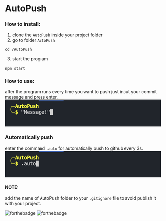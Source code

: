 # AutoPush

### How to install: 

1. clone the ``` AutoPush ``` inside your project folder
2. go to folder ``` AutoPush ```
```shell
cd /AutoPush 
```
3. start the program
```shell
npm start
```

### How to use: 
after the program runs every time you want to push just input your commit message and press enter.
![img screen](https://raw.githubusercontent.com/Ra-Wo/AutoPush/main/imgs/Screen%20Shot%202022-02-18%20at%204.09.38%20PM.png)

### Automatically push
enter the command ```.auto``` for automatically push to github every 3s.
![timg screen](https://raw.githubusercontent.com/Ra-Wo/AutoPush/main/imgs/Screen%20Shot%202022-02-18%20at%204.11.47%20PM.png)

#### NOTE:
add the name of AutoPush folder to your ```.gitignore``` file to avoid publish it with your project.

![forthebadge](https://forthebadge.com/images/badges/built-with-love.svg)
![forthebadge](https://forthebadge.com/images/badges/made-with-cpp.svg)
